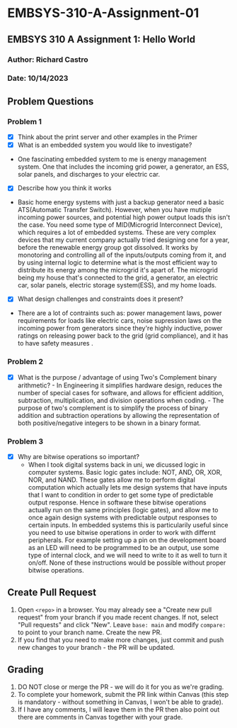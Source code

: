 # EMBSYS-310-A-Assignment-01
## EMBSYS 310 A Assignment 1: Hello World
### Author: Richard Castro
### Date: 10/14/2023


## Problem Questions 

### Problem 1

-   [X] Think about the print server and other examples in the Primer
-   [x] What is an embedded system you would like to investigate?
 * One fascinating embedded system to me is energy management system. One that includes the incoming grid power, a generator, an ESS, solar panels, and discharges to your electric car.
-   [x] Describe how you think it works
 * Basic home energy systems with just a backup generator need a basic ATS(Automatic Transfer Switch).  However, when you have mutiple incoming power sources, and potential high power output loads this isn't the case. You need some type of MID(Microgrid Interconnect Device), which requires a lot of embedded systems. These are very complex devices that  my current company actually tried designing one for a year, before the renewable energy group got dissolved. It works by monotoring and controlling all of the inputs/outputs coming from it, and by using internal logic to determine what is the most efficient way to distribute its energy among the microgrid it's apart of. The microgrid being my house that's connected to the grid, a generator, an electric car, solar panels, electric storage system(ESS), and my home loads. 
- [x] What design challenges and constraints does it present?
* There are a lot of contraints such as: power management laws, power requirements for loads like electric cars, noise supression laws on the incoming power from generators since they're highly inductive, power ratings on releasing power back to the grid (grid compliance), and it has to have safety measures .

### Problem 2

-   [x] What is the purpose / advantage of using Two's Complement binary arithmetic?
      - In Engineering it simplifies hardware design, reduces the number of special cases for software, and allows for efficient addition, subtraction, multiplication, and division operations when coding.
      - The purpose of two's complement is to simplify the process of binary addition and subtraction operations by allowing the representation of both positive/negative integers to be shown in a binary format. 

### Problem 3

-   [x] Why are bitwise operations so important?
    - When I took digital systems back in uni, we dicussed logic in computer systems. Basic logic gates include: NOT, AND, OR, XOR, NOR, and NAND. These gates allow me to perform digital computation which actually lets me design systems that have inputs that I want to condition in order to get some type of predictable output response. Hence in software these bitwise operations actually run on the same principles (logic gates), and allow me to once again design systems with predictable output responses to certain inputs. In embedded systems this is particularily useful since you need to use bitwise operations in order to work with differnt peripherals. For example setting up a pin on the development board as an LED will need to be programmed to be an output, use some type of internal clock, and we will need to write to it as well to turn it on/off. None of these instructions would be possible without proper bitwise operations. 



## Create Pull Request
1. Open `<repo>` in a browser. You may already see a "Create new pull request" from your branch if you made recent changes. If not, select "Pull requests" and click "New". Leave `base: main` and modify `compare:` to point to your branch name. Create the new PR.
2. If you find that you need to make more changes, just commit and push new changes to your branch - the PR will be updated.

## Grading
1. DO NOT close or merge the PR - we will do it for you as we're grading.
2. To complete your homework, submit the PR link within Canvas (this step is mandatory - without something in Canvas, I won't be able to grade).
3. If I have any comments, I will leave them in the PR then also point out there are comments in Canvas together with your grade.


